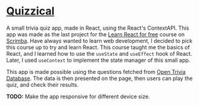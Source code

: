 # [Quizzical](https://hkhoa-ng.github.io/quizzical/) 

A small trivia quiz app, made in React, using the React's ContextAPI. This app was made as the last project for the [Learn React for free](https://scrimba.com/learn/learnreact) course on [Scrimba](https://scrimba.com/). Have always wanted to learn web development, I decided to pick this course up to try and learn React. This course taught me the basics of React, and I learned how to use the `useState` and `useEffect` hook of React. Later, I used `useContext` to implement the state manager of this small app.

This app is made possible using the questions fetched from [Open Trivia Database](https://opentdb.com/). The data is then presented on the page, then users can play the quiz, and check their results. 

**TODO:** Make the app responsive for different device size.

